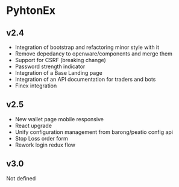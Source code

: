 # PyhtonEx

## v2.4

 * Integration of bootstrap and refactoring minor style with it
 * Remove depedancy to openware/components and merge them
 * Support for CSRF (breaking change)
 * Password strength indicator
 * Integration of a Base Landing page
 * Integration of an API documentation for traders and bots
 * Finex integration
 
## v2.5

 * New wallet page mobile responsive
 * React upgrade
 * Unify configuration management from barong/peatio config api
 * Stop Loss order form
 * Rework login redux flow

## v3.0

Not defined
